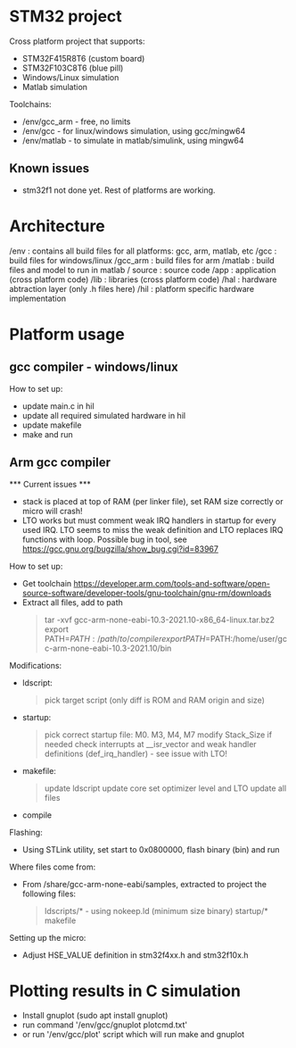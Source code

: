 # STM32 project

Cross platform project that supports:

- STM32F415R8T6 (custom board)
- STM32F103C8T6 (blue pill)
- Windows/Linux simulation
- Matlab simulation

Toolchains:
- /env/gcc_arm  - free, no limits
- /env/gcc      - for linux/windows simulation, using gcc/mingw64
- /env/matlab   - to simulate in matlab/simulink, using mingw64

## Known issues
- stm32f1 not done yet. Rest of platforms are working.

# Architecture

/env        : contains all build files for all platforms: gcc, arm, matlab, etc
  /gcc      : build files for windows/linux
  /gcc_arm  : build files for arm
  /matlab   : build files and model to run in matlab
/ source    : source code
  /app      : application (cross platform code)
  /lib      : libraries (cross platform code)
  /hal      : hardware abtraction layer (only .h files here)
  /hil      : platform specific hardware implementation

# Platform usage

## gcc compiler - windows/linux

How to set up:
- update main.c in hil
- update all required simulated hardware in hil
- update makefile
- make and run

## Arm gcc compiler

*** Current issues ***
- stack is placed at top of RAM (per linker file), set RAM size correctly or micro will crash!
- LTO works but must comment weak IRQ handlers in startup for every used IRQ. LTO seems to miss the weak definition and LTO replaces IRQ functions with loop. Possible bug in tool, see https://gcc.gnu.org/bugzilla/show_bug.cgi?id=83967

How to set up:
- Get toolchain
https://developer.arm.com/tools-and-software/open-source-software/developer-tools/gnu-toolchain/gnu-rm/downloads
- Extract all files, add to path
  > tar -xvf gcc-arm-none-eabi-10.3-2021.10-x86_64-linux.tar.bz2
export PATH=$PATH:/path/to/compiler
  > export PATH=$PATH:/home/user/gcc-arm-none-eabi-10.3-2021.10/bin

Modifications:
- ldscript:
  > pick target script (only diff is ROM and RAM origin and size)
- startup:
  > pick correct startup file: M0. M3, M4, M7
  > modify Stack_Size if needed
  > check interrupts at __isr_vector and weak handler definitions (def_irq_handler) - see issue with LTO!
- makefile:
  > update ldscript
  > update core
  > set optimizer level and LTO
  > update all files
- compile

Flashing:
- Using STLink utility, set start to 0x0800000, flash binary (bin) and run

Where files come from:
- From /share/gcc-arm-none-eabi/samples, extracted to project the following files:
  > ldscripts/*  - using nokeep.ld (minimum size binary)
  > startup/*
  > makefile

Setting up the micro:
- Adjust HSE_VALUE definition in stm32f4xx.h and stm32f10x.h

# Plotting results in C simulation

- Install gnuplot (sudo apt install gnuplot)
- run command '/env/gcc/gnuplot plotcmd.txt'
- or run '/env/gcc/plot' script which will run make and gnuplot
